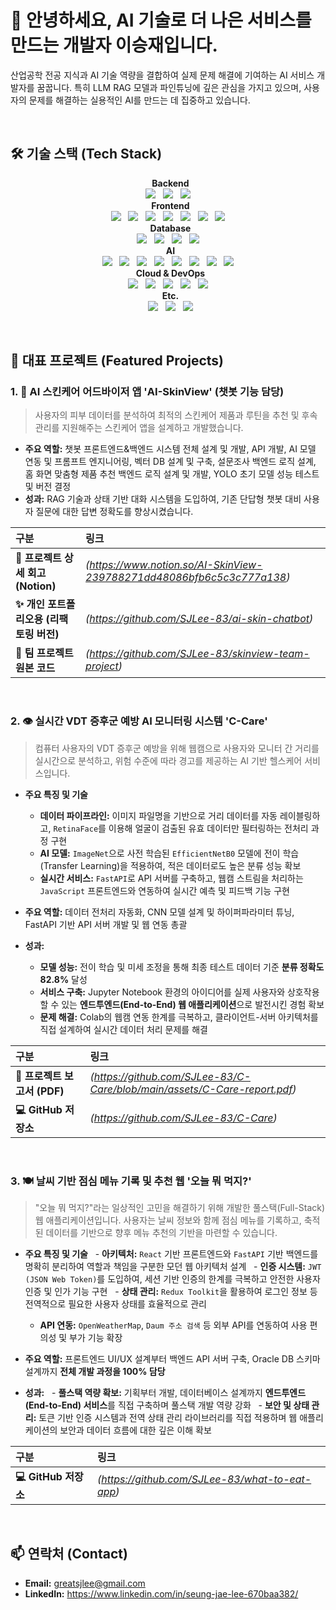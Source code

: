 # 👋 안녕하세요, AI 기술로 더 나은 서비스를 만드는 개발자 이승재입니다.

산업공학 전공 지식과 AI 기술 역량을 결합하여 실제 문제 해결에 기여하는 AI 서비스 개발자를 꿈꿉니다. 특히 LLM RAG 모델과 파인튜닝에 깊은 관심을 가지고 있으며, 사용자의 문제를 해결하는 실용적인 AI를 만드는 데 집중하고 있습니다.

<br>

## 🛠️ 기술 스택 (Tech Stack)

<p align="center">
  <strong>Backend</strong><br>
  <img src="https://img.shields.io/badge/Python-3776AB?style=for-the-badge&logo=python&logoColor=white">
  <img src="https://img.shields.io/badge/FastAPI-009688?style=for-the-badge&logo=fastapi&logoColor=white">
  <img src="https://img.shields.io/badge/Node.js-339933?style=for-the-badge&logo=nodedotjs&logoColor=white">
  <br>
  <strong>Frontend</strong><br>
  <img src="https://img.shields.io/badge/React-61DAFB?style=for-the-badge&logo=react&logoColor=black">
  <img src="https://img.shields.io/badge/React_Native-61DAFB?style=for-the-badge&logo=react&logoColor=black">
  <img src="https://img.shields.io/badge/Expo-000020?style=for-the-badge&logo=expo&logoColor=white">
  <img src="https://img.shields.io/badge/JavaScript-F7DF1E?style=for-the-badge&logo=javascript&logoColor=black">
  <img src="https://img.shields.io/badge/HTML5-E34F26?style=for-the-badge&logo=html5&logoColor=white">
  <img src="https://img.shields.io/badge/CSS3-1572B6?style=for-the-badge&logo=css3&logoColor=white">
  <img src="https://img.shields.io/badge/jQuery-0769AD?style=for-the-badge&logo=jquery&logoColor=white">
  <br>
  <strong>Database</strong><br>
  <img src="https://img.shields.io/badge/PostgreSQL-4169E1?style=for-the-badge&logo=postgresql&logoColor=white">
  <img src="https://img.shields.io/badge/Oracle-F80000?style=for-the-badge&logo=oracle&logoColor=white">
  <img src="https://img.shields.io/badge/MongoDB-47A248?style=for-the-badge&logo=mongodb&logoColor=white">
  <img src="https://img.shields.io/badge/Redis-DC382D?style=for-the-badge&logo=redis&logoColor=white">
  <br>
  <strong>AI</strong><br>
  <img src="https://img.shields.io/badge/PyTorch-EE4C2C?style=for-the-badge&logo=pytorch&logoColor=white">
  <img src="https://img.shields.io/badge/TensorFlow-FF6F00?style=for-the-badge&logo=tensorflow&logoColor=white">
  <img src="https://img.shields.io/badge/scikit--learn-F7931E?style=for-the-badge&logo=scikitlearn&logoColor=white">
  <img src="https://img.shields.io/badge/OpenCV-5C3EE8?style=for-the-badge&logo=opencv&logoColor=white">
  <img src="https://img.shields.io/badge/YOLO-00FFFF?style=for-the-badge&logo=yolo&logoColor=black">
  <img src="https://img.shields.io/badge/R--CNN-DB2B15?style=for-the-badge&logoColor=white">
  <img src="https://img.shields.io/badge/RAG-A7A7A7?style=for-the-badge&logoColor=white">
  <img src="https://img.shields.io/badge/Vector DB (PG Vector)-4169E1?style=for-the-badge&logoColor=white">
  <br>
  <strong>Cloud & DevOps</strong><br>
  <img src="https://img.shields.io/badge/Azure-0078D4?style=for-the-badge&logo=microsoftazure&logoColor=white">
  <img src="https://img.shields.io/badge/Docker-2496ED?style=for-the-badge&logo=docker&logoColor=white">
  <img src="https://img.shields.io/badge/Linux-FCC624?style=for-the-badge&logo=linux&logoColor=black">
  <img src="https://img.shields.io/badge/Git-F05032?style=for-the-badge&logo=git&logoColor=white">
  <img src="https://img.shields.io/badge/GitHub-181717?style=for-the-badge&logo=github&logoColor=white">
  <br>
  <strong>Etc.</strong><br>
  <img src="https://img.shields.io/badge/Jupyter-F37626?style=for-the-badge&logo=jupyter&logoColor=white">
  <img src="https://img.shields.io/badge/R-276DC3?style=for-the-badge&logo=r&logoColor=white">
  <img src="https://img.shields.io/badge/Figma-F24E1E?style=for-the-badge&logo=figma&logoColor=white">
</p>


<br>

## 🚀 대표 프로젝트 (Featured Projects)

### 1. 🤖 AI 스킨케어 어드바이저 앱 'AI-SkinView' (챗봇 기능 담당)
> 사용자의 피부 데이터를 분석하여 최적의 스킨케어 제품과 루틴을 추천 및 후속 관리를 지원해주는 스킨케어 앱을 설계하고 개발했습니다.

- **주요 역할:** 챗봇 프론트엔드&백엔드 시스템 전체 설계 및 개발, API 개발, AI 모델 연동 및 프롬프트 엔지니어링, 벡터 DB 설계 및 구축, 설문조사 백엔드 로직 설계, 홈 화면 맞춤형 제품 추천 백엔드 로직 설계 및 개발, YOLO 초기 모델 성능 테스트 및 버전 결정
- **성과:** RAG 기술과 상태 기반 대화 시스템을 도입하여, 기존 단답형 챗봇 대비 사용자 질문에 대한 답변 정확도를 향상시켰습니다.

| 구분 | 링크 |
| :--- | :--- |
| **📝 프로젝트 상세 회고 (Notion)** | *(https://www.notion.so/AI-SkinView-239788271dd48086bfb6c5c3c777a138)* |
| **✨ 개인 포트폴리오용 (리팩토링 버전)** |*(https://github.com/SJLee-83/ai-skin-chatbot)* |
| **👥 팀 프로젝트 원본 코드** | *(https://github.com/SJLee-83/skinview-team-project)* |

<br>

### 2. 👁️ 실시간 VDT 증후군 예방 AI 모니터링 시스템 'C-Care'
> 컴퓨터 사용자의 VDT 증후군 예방을 위해 웹캠으로 사용자와 모니터 간 거리를 실시간으로 분석하고, 위험 수준에 따라 경고를 제공하는 AI 기반 헬스케어 서비스입니다.

- **주요 특징 및 기술**
  - **데이터 파이프라인:** 이미지 파일명을 기반으로 거리 데이터를 자동 레이블링하고, `RetinaFace`를 이용해 얼굴이 검출된 유효 데이터만 필터링하는 전처리 과정 구현
  - **AI 모델:** `ImageNet`으로 사전 학습된 `EfficientNetB0` 모델에 전이 학습(Transfer Learning)을 적용하여, 적은 데이터로도 높은 분류 성능 확보
  - **실시간 서비스:** `FastAPI`로 API 서버를 구축하고, 웹캠 스트림을 처리하는 `JavaScript` 프론트엔드와 연동하여 실시간 예측 및 피드백 기능 구현

- **주요 역할:** 데이터 전처리 자동화, CNN 모델 설계 및 하이퍼파라미터 튜닝, FastAPI 기반 API 서버 개발 및 웹 연동 총괄

- **성과:**
  - **모델 성능:** 전이 학습 및 미세 조정을 통해 최종 테스트 데이터 기준 **분류 정확도 82.8%** 달성
  - **서비스 구축:** Jupyter Notebook 환경의 아이디어를 실제 사용자와 상호작용할 수 있는 **엔드투엔드(End-to-End) 웹 애플리케이션**으로 발전시킨 경험 확보
  - **문제 해결:** Colab의 웹캠 연동 한계를 극복하고, 클라이언트-서버 아키텍처를 직접 설계하여 실시간 데이터 처리 문제를 해결

| 구분 | 링크 |
| :--- | :--- |
| **📄 프로젝트 보고서 (PDF)** | *(https://github.com/SJLee-83/C-Care/blob/main/assets/C-Care-report.pdf)* |
| **💻 GitHub 저장소** | *(https://github.com/SJLee-83/C-Care)* |

<br>

### 3. 🍽️ 날씨 기반 점심 메뉴 기록 및 추천 웹 '오늘 뭐 먹지?'
> "오늘 뭐 먹지?"라는 일상적인 고민을 해결하기 위해 개발한 풀스택(Full-Stack) 웹 애플리케이션입니다. 사용자는 날씨 정보와 함께 점심 메뉴를 기록하고, 축적된 데이터를 기반으로 향후 메뉴 추천의 기반을 마련할 수 있습니다.

- **주요 특징 및 기술**
  - **아키텍처:** `React` 기반 프론트엔드와 `FastAPI` 기반 백엔드를 명확히 분리하여 역할과 책임을 구분한 모던 웹 아키텍처 설계
  - **인증 시스템:** `JWT (JSON Web Token)`를 도입하여, 세션 기반 인증의 한계를 극복하고 안전한 사용자 인증 및 인가 기능 구현
  - **상태 관리:** `Redux Toolkit`을 활용하여 로그인 정보 등 전역적으로 필요한 사용자 상태를 효율적으로 관리
  - **API 연동:** `OpenWeatherMap`, `Daum 주소 검색` 등 외부 API를 연동하여 사용 편의성 및 부가 기능 확장

- **주요 역할:** 프론트엔드 UI/UX 설계부터 백엔드 API 서버 구축, Oracle DB 스키마 설계까지 **전체 개발 과정을 100% 담당**

- **성과:**
  - **풀스택 역량 확보:** 기획부터 개발, 데이터베이스 설계까지 **엔드투엔드(End-to-End) 서비스**를 직접 구축하며 풀스택 개발 역량 강화
  - **보안 및 상태 관리:** 토큰 기반 인증 시스템과 전역 상태 관리 라이브러리를 직접 적용하며 웹 애플리케이션의 보안과 데이터 흐름에 대한 깊은 이해 확보

| 구분 | 링크 |
| :--- | :--- |
| **💻 GitHub 저장소** | *(https://github.com/SJLee-83/what-to-eat-app)* |

<br>

## 📫 연락처 (Contact)

- **Email:** greatsjlee@gmail.com
- **LinkedIn:** https://www.linkedin.com/in/seung-jae-lee-670baa382/

